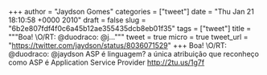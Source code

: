 
+++
author = "Jaydson Gomes"
categories = ["tweet"]
date = "Thu Jan 21 18:10:58 +0000 2010"
draft = false
slug = "6b2e807fdf4f0c6a45b12ae355435dcb8eb01f35"
tags = ["tweet"]
title = """Boa! &#92;O/RT: @duodraco: @j..."""
tweet = true
micro = true
tweet_url = "https://twitter.com/jaydson/status/8036071529"
+++
Boa! \O/RT: @duodraco: @jaydson ASP é linguagem? a única atribuição que reconheço como ASP é Application Service Provider http://2tu.us/1g7f
